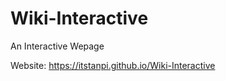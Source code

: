 # Wiki-Interactive
An Interactive Wepage

Website: <a>https://itstanpi.github.io/Wiki-Interactive</a>
